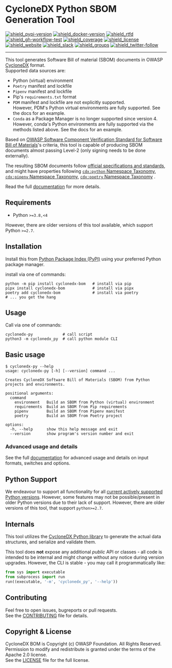 # CycloneDX Python SBOM Generation Tool

[![shield_pypi-version]][link_pypi]
[![shield_docker-version]][link_docker]
[![shield_rtfd]][link_rtfd]
[![shield_gh-workflow-test]][link_gh-workflow-test]
[![shield_coverage]][link_codacy]
[![shield_license]][license_file]  
[![shield_website]][link_website]
[![shield_slack]][link_slack]
[![shield_groups]][link_discussion]
[![shield_twitter-follow]][link_twitter]

----

This tool generates Software Bill of material (SBOM) documents in OWASP [CycloneDX](https://cyclonedx.org/) format.  
Supported data sources are:

* Python (virtual) environment
* `Poetry` manifest and lockfile
* `Pipenv` manifest and lockfile
* Pip's `requirements.txt` format
* `PDM` manifest and lockfile are not explicitly supported.  
  However, PDM's Python virtual environments are fully supported. See the docs for an example.
* `Conda` as a Package Manager is no longer supported since version 4.
  However, conda's Python environments are fully supported via the methods listed above. See the docs for an example.

Based on [OWASP Software Component Verification Standard for Software Bill of Materials](https://scvs.owasp.org/scvs/v2-software-bill-of-materials/)'s
criteria, this tool is capable of producing SBOM documents almost passing Level-2 (only signing needs to be done externally).

The resulting SBOM documents follow [official specifications and standards](https://github.com/CycloneDX/specification),
and might have properties following 
[`cdx:python` Namespace Taxonomy](https://github.com/CycloneDX/cyclonedx-property-taxonomy/blob/main/cdx/python.md),
[`cdx:pipenv` Namespace Taxonomy](https://github.com/CycloneDX/cyclonedx-property-taxonomy/blob/main/cdx/pipenv.md),
[`cdx:poetry` Namespace Taxonomy](https://github.com/CycloneDX/cyclonedx-property-taxonomy/blob/main/cdx/poetry.md)
.

Read the full [documentation][link_rtfd] for more details.

## Requirements

* Python `>=3.8,<4`

However, there are older versions of this tool available, which
support Python `>=2.7`.

## Installation

Install this from [Python Package Index (PyPI)][link_pypi] using your preferred Python package manager.

install via one of commands:

```shell
python -m pip install cyclonedx-bom   # install via pip
pipx install cyclonedx-bom            # install via pipx
poetry add cyclonedx-bom              # install via poetry
# ... you get the hang
```

## Usage

Call via one of commands:

```shell
cyclonedx-py             # call script
python3 -m cyclonedx_py  # call python module CLI
```

## Basic usage

```shellSession
$ cyclonedx-py --help
usage: cyclonedx-py [-h] [--version] command ...

Creates CycloneDX Software Bill of Materials (SBOM) from Python projects and environments.

positional arguments:
  command
    environment   Build an SBOM from Python (virtual) environment
    requirements  Build an SBOM from Pip requirements
    pipenv        Build an SBOM from Pipenv manifest
    poetry        Build an SBOM from Poetry project

options:
  -h, --help      show this help message and exit
  --version       show program's version number and exit
```

### Advanced usage and details

See the full [documentation][link_rtfd] for advanced usage and details on input formats, switches and options.

## Python Support

We endeavour to support all functionality for all [current actively supported Python versions](https://www.python.org/downloads/).
However, some features may not be possible/present in older Python versions due to their lack of support.
However, there are older versions of this tool, that support `python>=2.7`.

## Internals

This tool utilizes the [CycloneDX Python library][cyclonedx-library] to generate the actual data structures, and serialize and validate them.  

This tool does **not** expose any additional _public_ API or classes - all code is intended to be internal and might change without any notice during version upgrades.
However, the CLI is stable - you may call it programmatically like:
```python
from sys import executable
from subprocess import run
run((executable, '-m', 'cyclonedx_py', '--help'))
```

## Contributing

Feel free to open issues, bugreports or pull requests.  
See the [CONTRIBUTING][contributing_file] file for details.

## Copyright & License

CycloneDX BOM is Copyright (c) OWASP Foundation. All Rights Reserved.  
Permission to modify and redistribute is granted under the terms of the Apache 2.0 license.  
See the [LICENSE][license_file] file for the full license.

[license_file]: https://github.com/CycloneDX/cyclonedx-python/blob/main/LICENSE
[contributing_file]: https://github.com/CycloneDX/cyclonedx-python/blob/main/CONTRIBUTING.md
[link_rtfd]: https://cyclonedx-bom-tool.readthedocs.io/

[cyclonedx-library]: https://pypi.org/project/cyclonedx-python-lib

[shield_gh-workflow-test]: https://img.shields.io/github/actions/workflow/status/CycloneDX/cyclonedx-python/python.yml?branch=main&logo=GitHub&logoColor=white "build"
[shield_rtfd]: https://img.shields.io/readthedocs/cyclonedx-bom-tool?logo=readthedocs&logoColor=white
[shield_pypi-version]: https://img.shields.io/pypi/v/cyclonedx-bom?logo=Python&logoColor=white&label=PyPI "PyPI"
[shield_docker-version]: https://img.shields.io/docker/v/cyclonedx/cyclonedx-python?logo=docker&logoColor=white&label=docker "docker"
[shield_license]: https://img.shields.io/github/license/CycloneDX/cyclonedx-python?logo=open%20source%20initiative&logoColor=white "license"
[shield_website]: https://img.shields.io/badge/https://-cyclonedx.org-blue.svg "homepage"
[shield_slack]: https://img.shields.io/badge/slack-join-blue?logo=Slack&logoColor=white "slack join"
[shield_groups]: https://img.shields.io/badge/discussion-groups.io-blue.svg "groups discussion"
[shield_twitter-follow]: https://img.shields.io/badge/Twitter-follow-blue?logo=Twitter&logoColor=white "twitter follow"
[link_gh-workflow-test]: https://github.com/CycloneDX/cyclonedx-python/actions/workflows/python.yml?query=branch%3Amain
[shield_coverage]: https://img.shields.io/codacy/coverage/682ceda9a1044832a087afb95ae280fe?logo=Codacy&logoColor=white "test coverage"
[link_pypi]: https://pypi.org/project/cyclonedx-bom/
[link_docker]: https://hub.docker.com/r/cyclonedx/cyclonedx-python
[link_codacy]: https://app.codacy.com/gh/CycloneDX/cyclonedx-python
[link_website]: https://cyclonedx.org/
[link_slack]: https://cyclonedx.org/slack/invite
[link_discussion]: https://groups.io/g/CycloneDX
[link_twitter]: https://twitter.com/CycloneDX_Spec
